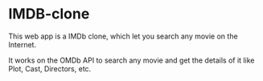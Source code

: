 # IMDB-clone

This web app is a IMDb clone, which let you search any movie on the Internet.

It works on the OMDb API to search any movie and get the details of it like Plot, Cast, Directors, etc. 
